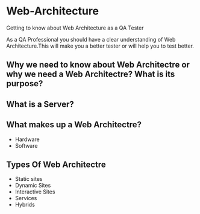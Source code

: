 # Web-Architecture
Getting to know about Web Architecture as a QA Tester

As a QA Professional you should have a clear understanding of Web Architecture.This will make you a better tester or will help you to test better.

## Why we need to know about Web Architectre or why we need a Web Architectre? What is its purpose?
## What is a Server?
## What makes up a Web Architectre?
- Hardware
- Software
## Types Of Web Architectre
- Static sites
- Dynamic Sites
- Interactive Sites
- Services
- Hybrids


